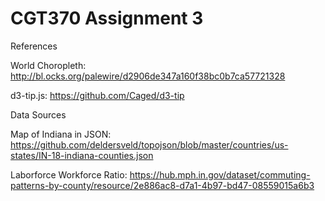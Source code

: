 # CGT370 Assignment 3
References

World Choropleth: http://bl.ocks.org/palewire/d2906de347a160f38bc0b7ca57721328

d3-tip.js: https://github.com/Caged/d3-tip

Data Sources

Map of Indiana in JSON: https://github.com/deldersveld/topojson/blob/master/countries/us-states/IN-18-indiana-counties.json

Laborforce Workforce Ratio: https://hub.mph.in.gov/dataset/commuting-patterns-by-county/resource/2e886ac8-d7a1-4b97-bd47-08559015a6b3
